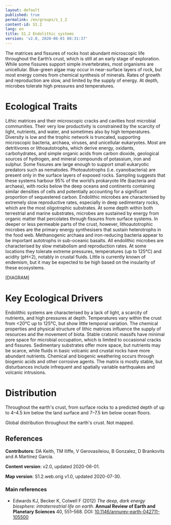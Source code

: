 ```yaml
---
layout: default
published: true
permalink: /en/groups/s_1_2
content-id: S1.2
lang: en
title: S1.2 Endolithic systems
version: 'v2.0, 2020-06-01 08:31:37'
---
```


The matrices and fissures of rocks host abundant microscopic life throughout the Earth’s crust, which is still at an early stage of exploration. While some fissures support simple invertebrates, most organisms are unicellular. Blue-green algae may occur in near-surface layers of rock, but most energy comes from chemical synthesis of minerals. Rates of growth and reproduction are slow, and limited by the supply of energy. At depth, microbes tolerate high pressures and temperatures.

# Ecological Traits
 
Lithic matrices and their microscopic cracks and cavities host microbial communities. Their very low productivity is constrained by the scarcity of light, nutrients, and water, and sometimes also by high temperatures. Diversity is low and the trophic network is truncated, supporting microscopic bacteria, archaea, viruses, and unicellular eukaryotes. Most are detritivores or lithoautotrophs, which derive energy, oxidants, carbohydrates, and simple organic acids from carbon dioxide, geological sources of hydrogen, and mineral compounds of potassium, iron and sulphur. Some fissures are large enough to support small eukaryotic predators such as nematodes. Photoautotrophs (i.e. cyanobacteria) are present only in the surface layers of exposed rocks. Sampling suggests that these systems harbour 95% of the world’s prokaryote life (bacteria and archaea), with rocks below the deep oceans and continents containing similar densities of cells and potentially accounting for a significant proportion of sequestered carbon. Endolithic microbes are characterised by extremely slow reproductive rates, especially in deep sedimentary rocks, which are the most oligotrophic substrates. At some depth within both terrestrial and marine substrates, microbes are sustained by energy from organic matter that percolates through fissures from surface systems. In deeper or less permeable parts of the crust, however, lithoautotrophic microbes are the primary energy synthesisers that sustain heterotrophs in the food web. Methanogenic archaea and iron-reducing bacteria appear to be important autotrophs in sub-oceanic basalts. All endolithic microbes are characterised by slow metabolism and reproduction rates. At some locations they tolerate extreme pressures, temperatures (up to 125°C) and acidity (pH<2), notably in crustal fluids. Little is currently known of endemism, but it may be expected to be high based on the insularity of these ecosystems.

[DIAGRAM]

# Key Ecological Drivers
 
Endolithic systems are characterised by a lack of light, a scarcity of nutrients, and high pressures at depth. Temperatures vary within the crust from <20°C up to 125°C, but show little temporal variation. The chemical properties and physical structure of lithic matrices influence the supply of resources and the movement of biota. Stable cratonic massifs have minimal pore space for microbial occupation, which is limited to occasional cracks and fissures. Sedimentary substrates offer more space, but nutrients may be scarce, while fluids in basic volcanic and crustal rocks have more abundant nutrients. Chemical and biogenic weathering occurs through biogenic acids and other corrosive agents. The matrix is mostly stable, but disturbances include infrequent and spatially variable earthquakes and volcanic intrusions.
 
# Distribution
 
Throughout the earth's crust, from surface rocks to a predicted depth of up to 4–4.5 km below the land surface and 7–7.5 km below ocean floors.

Global distribution throughout the earth's crust. Not mapped.

## References

**Contributors**: DA Keith, TM Iliffe, V Gerovasileiou, B Gonzalez, D Brankovits and A Martínez García.

**Content version**: v2.0, updated 2020-06-01.

**Map version**: S1.2.web.orig v1.0, updated 2020-07-30.

### Main references
* Edwards KJ, Becker K, Colwell F  (2012) *The deep, dark energy biosphere: intraterrestrial life on earth*. **Annual Review of Earth and Planetary Sciences** 40, 551–568. DOI: [10.1146/annurev-earth-042711-105500](http://doi.org/10.1146/annurev-earth-042711-105500)

